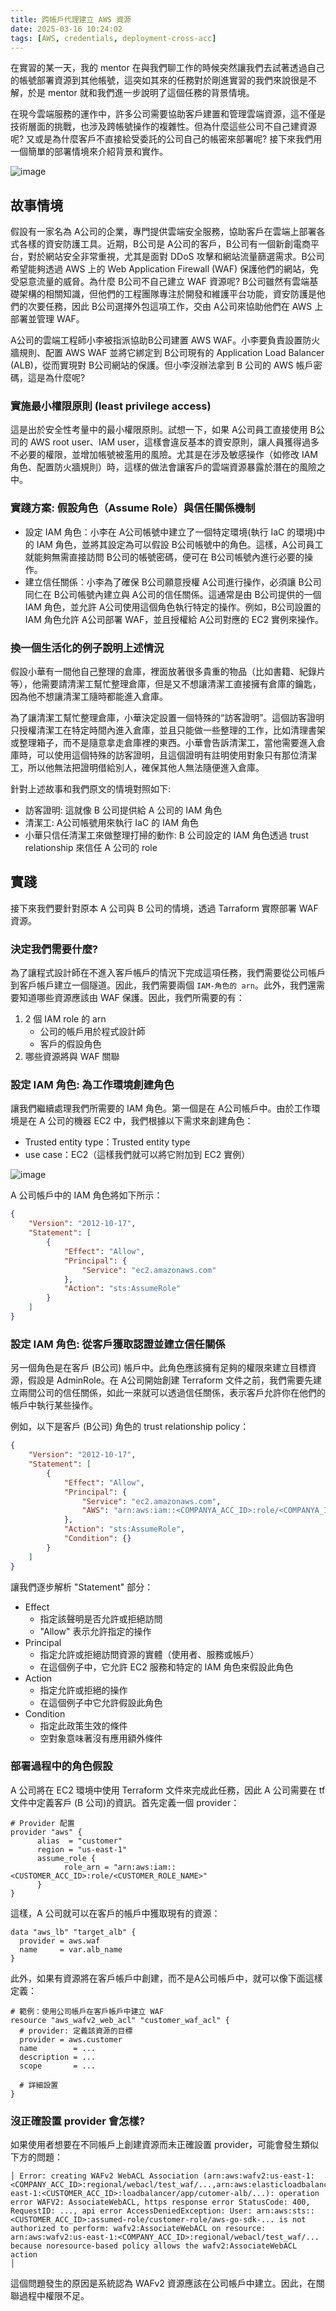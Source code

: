 ```yaml
---
title: 跨帳戶代理建立 AWS 資源
date: 2025-03-16 10:24:02
tags: [AWS, credentials, deployment-cross-acc]
---
```


在實習的某一天，我的 mentor 在與我們聊工作的時候突然讓我們去試著透過自己的帳號部署資源到其他帳號，這突如其來的任務對於剛進實習的我們來說很是不解，於是 mentor 就和我們進一步說明了這個任務的背景情境。

在現今雲端服務的運作中，許多公司需要協助客戶建置和管理雲端資源，這不僅是技術層面的挑戰，也涉及跨帳號操作的複雜性。但為什麼這些公司不自己建資源呢? 又或是為什麼客戶不直接給受委託的公司自己的帳密來部署呢? 接下來我們用一個簡單的部署情境來介紹背景和實作。

![image](images/AWS/credentials/img1.png)
## 故事情境
假設有一家名為 A公司的企業，專門提供雲端安全服務，協助客戶在雲端上部署各式各樣的資安防護工具。近期，B公司是 A公司的客戶，B公司有一個新創電商平台，對於網站安全非常重視，尤其是面對 DDoS 攻擊和網站流量篩選需求。B公司希望能夠透過 AWS 上的 Web Application Firewall (WAF) 保護他們的網站，免受惡意流量的威脅。為什麼 B公司不自己建立 WAF 資源呢? B公司雖然有雲端基礎架構的相關知識，但他們的工程團隊專注於開發和維護平台功能，資安防護是他們的次要任務，因此 B公司選擇外包這項工作，交由 A公司來協助他們在 AWS 上部署並管理 WAF。

A公司的雲端工程師小李被指派協助B公司建置 AWS WAF。小李要負責設置防火牆規則、配置 AWS WAF 並將它綁定到 B公司現有的 Application Load Balancer (ALB)，從而實現對 B公司網站的保護。但小李沒辦法拿到 B 公司的 AWS 帳戶密碼，這是為什麼呢?

### 實施最小權限原則 (least privilege access)
這是出於安全性考量中的最小權限原則。試想一下，如果 A公司員工直接使用 B公司的 AWS root user、IAM user，這樣會違反基本的資安原則，讓人員獲得過多不必要的權限，並增加帳號被濫用的風險。尤其是在涉及敏感操作（如修改 IAM 角色、配置防火牆規則）時，這樣的做法會讓客戶的雲端資源暴露於潛在的風險之中。

### 實踐方案: 假設角色（Assume Role）與信任關係機制
- 設定 IAM 角色：小李在 A公司帳號中建立了一個特定環境(執行 IaC 的環境)中的 IAM 角色，並將其設定為可以假設 B公司帳號中的角色。這樣，A公司員工就能夠無需直接訪問 B公司的帳號密碼，便可在 B公司帳號內進行必要的操作。
- 建立信任關係：小李為了確保 B公司願意授權 A公司進行操作，必須讓 B公司同仁在 B公司帳號內建立與 A公司的信任關係。這通常是由 B公司提供的一個 IAM 角色，並允許 A公司使用這個角色執行特定的操作。例如，B公司設置的 IAM 角色允許 A公司部署 WAF，並且授權給 A公司對應的 EC2 實例來操作。

### 換一個生活化的例子說明上述情況
假設小華有一間他自己整理的倉庫，裡面放著很多貴重的物品（比如書籍、紀錄片等），他需要請清潔工幫忙整理倉庫，但是又不想讓清潔工直接擁有倉庫的鑰匙，因為他不想讓清潔工隨時都能進入倉庫。

為了讓清潔工幫忙整理倉庫，小華決定設置一個特殊的“訪客證明”。這個訪客證明只授權清潔工在特定時間內進入倉庫，並且只能做一些整理的工作，比如清理書架或整理箱子，而不是隨意拿走倉庫裡的東西。小華會告訴清潔工，當他需要進入倉庫時，可以使用這個特殊的訪客證明，且這個證明有註明使用對象只有那位清潔工，所以他無法把證明借給別人，確保其他人無法隨便進入倉庫。

針對上述故事和我們原文的情境對照如下:
- 訪客證明: 這就像 B 公司提供給 A 公司的 IAM 角色
- 清潔工: A公司帳號用來執行 IaC 的 IAM 角色
- 小華只信任清潔工來做整理打掃的動作:  B 公司設定的 IAM 角色透過 trust relationship 來信任 A 公司的 role

## 實踐
接下來我們要針對原本 A 公司與 B 公司的情境，透過 Tarraform 實際部署 WAF 資源。

### 決定我們需要什麼?
為了讓程式設計師在不進入客戶帳戶的情況下完成這項任務，我們需要從公司帳戶到客戶帳戶建立一個隧道。因此，我們需要兩個 `IAM-角色的 arn`。此外，我們還需要知道哪些資源應該由 WAF 保護。因此，我們所需要的有：
1. 2 個 IAM role 的 arn
    - 公司的帳戶用於程式設計師
    - 客戶的假設角色
2. 哪些資源將與 WAF 關聯

### 設定 IAM 角色: 為工作環境創建角色
讓我們繼續處理我們所需要的 IAM 角色。第一個是在 A公司帳戶中。由於工作環境是在 A 公司的機器 EC2 中，我們根據以下需求來創建角色：
- Trusted entity type：Trusted entity type
- use case：EC2（這樣我們就可以將它附加到 EC2 實例）

![image](images/AWS/credentials/img2.png)

A 公司帳戶中的 IAM 角色將如下所示：
```json
{
    "Version": "2012-10-17",
    "Statement": [
        {
            "Effect": "Allow",
            "Principal": {
                "Service": "ec2.amazonaws.com"
            },
            "Action": "sts:AssumeRole"
        }
    ]
}
```

### 設定 IAM 角色: 從客戶獲取認證並建立信任關係
另一個角色是在客戶 (B公司) 帳戶中。此角色應該擁有足夠的權限來建立目標資源，假設是 AdminRole。在 A公司開始創建 Terraform 文件之前，我們需要先建立兩間公司的信任關係，如此一來就可以透過信任關係，表示客戶允許你在他們的帳戶中執行某些操作。


例如，以下是客戶 (B公司) 角色的 trust relationship policy：
```json
{
    "Version": "2012-10-17",
    "Statement": [
        {
            "Effect": "Allow",
            "Principal": {
                "Service": "ec2.amazonaws.com",
                "AWS": "arn:aws:iam::<COMPANYA_ACC_ID>:role/<COMPANYA_IAM_ROLE>"
            },
            "Action": "sts:AssumeRole",
            "Condition": {}
        }
    ]
}
```

讓我們逐步解析 "Statement" 部分：
- Effect
  - 指定該聲明是否允許或拒絕訪問
  - "Allow" 表示允許指定的操作
- Principal
  - 指定允許或拒絕訪問資源的實體（使用者、服務或帳戶）
  - 在這個例子中，它允許 EC2 服務和特定的 IAM 角色來假設此角色
- Action
  - 指定允許或拒絕的操作
  - 在這個例子中它允許假設此角色
- Condition
  - 指定此政策生效的條件
  - 空對象意味著沒有應用額外條件

### 部署過程中的角色假設
A 公司將在 EC2 環境中使用 Terraform 文件來完成此任務，因此 A 公司需要在 tf 文件中定義客戶 (B 公司)的資訊。首先定義一個 provider：
```hcl
# Provider 配置
provider "aws" {
      alias  = "customer"
      region = "us-east-1"
      assume_role {
            role_arn = "arn:aws:iam::<CUSTOMER_ACC_ID>:role/<CUSTOMER_ROLE_NAME>"
      }
}
```
這樣，A 公司就可以在客戶的帳戶中獲取現有的資源：
```hcl
data "aws_lb" "target_alb" {
  provider = aws.waf
  name     = var.alb_name
}
```
此外，如果有資源將在客戶帳戶中創建，而不是A公司帳戶中，就可以像下面這樣定義：
```hcl
# 範例：使用公司帳戶在客戶帳戶中建立 WAF
resource "aws_wafv2_web_acl" "customer_waf_acl" {
  # provider: 定義該資源的目標
  provider = aws.customer 
  name        = ...
  description = ...
  scope       = ...

  # 詳細設置
}
```
### 沒正確設置 provider 會怎樣?
如果使用者想要在不同帳戶上創建資源而未正確設置 provider，可能會發生類似下方的問題：
```
│ Error: creating WAFv2 WebACL Association (arn:aws:wafv2:us-east-1:<COMPANY_ACC_ID>:regional/webacl/test_waf/...,arn:aws:elasticloadbalancing:us-east-1:<CUSTOMER_ACC_ID>:loadbalancer/app/cutomer-alb/...): operation error WAFV2: AssociateWebACL, https response error StatusCode: 400, RequestID: ..., api error AccessDeniedException: User: arn:aws:sts::<CUSTOMER_ACC_ID>:assumed-role/customer-role/aws-go-sdk-... is not authorized to perform: wafv2:AssociateWebACL on resource: arn:aws:wafv2:us-east-1:<COMPANY_ACC_ID>:regional/webacl/test_waf/... because noresource-based policy allows the wafv2:AssociateWebACL action
│
```
這個問題發生的原因是系統認為 WAFv2 資源應該在公司帳戶中建立。因此，在關聯過程中權限不足。
